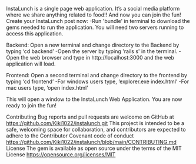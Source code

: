 InstaLunch is a single page web application. It’s a social media platform where we share anything related to food!! 
And now you can join the fun! Create your InstaLunch post now:
-Run 'bundle' in terminal to download the gems needed to run the application. You will need two servers running to access this application. 

Backend:
Open a new terminal and change directory to the Backend by typing ‘cd backend’
	-Open the server by typing 'rails s' in the terminal.
	-Open the web browser and type in http://localhost:3000 and the web application will load.

Frontend:
Open a second terminal and change directory to the frontend by typing ‘cd frontend’
    -For windows users type, ‘explorer.exe index.html’
    -For mac users type, ‘open index.html’

This will open a window to the InstaLunch Web Application. You are now ready to join the fun!

Contributing Bug reports and pull requests are welcome on GitHub at https://github.com/Kiki1022/instalunch.git
This project is intended to be a safe, welcoming space for collaboration, and contributors are expected to adhere to the Contributor Covenant code of conduct https://github.com/Kiki1022/instalunch/blob/main/CONTRIBUTING.md
License The gem is available as open source under the terms of the MIT License https://opensource.org/licenses/MIT

 
